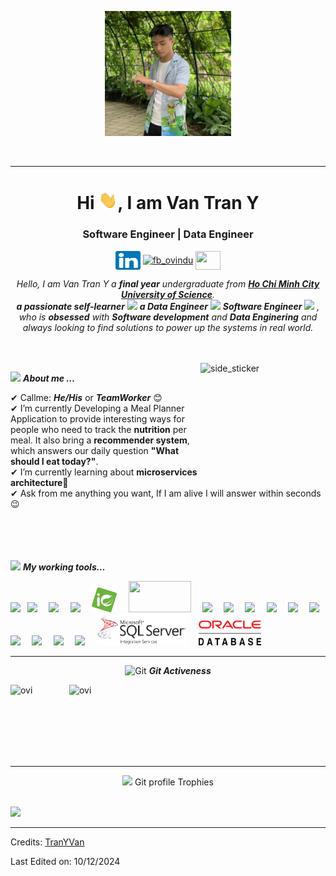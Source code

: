   <p align="center">
  <img src="./IMG_20240531_215526.jpg" height="200">
</p>
<br>

<hr>
<h1 align="center">Hi <img src="https://raw.githubusercontent.com/ABSphreak/ABSphreak/master/gifs/Hi.gif" width="30px">, I am Van Tran Y </h1>
<h3 align="center">Software Engineer | Data Engineer </h3>
<p align="center">
<a href="https://www.linkedin.com/in/vantranycs/" target="blank"><img align="center" src="./linkedin.png" alt="lin_ovindu" height="30" width="40"></a>  
<a href="https://www.facebook.com/yvantran0506/" target="blank"><img align="center" src="https://www.svgrepo.com/show/299425/facebook.svg" alt="fb_ovindu" height="30" width="40"></a>
 <a href="mailto: yvantran0506@gmail.com"><img align="center" src="https://upload.wikimedia.org/wikipedia/commons/7/7e/Gmail_icon_%282020%29.svg" height="30" width="40"></a>
</p>
<p></p>

<p align="center">
  <em>
    Hello, I am Van Tran Y a <b>final year</b> undergraduate from <a href="https://uom.lk/"> <b> Ho Chi Minh City University of Science</b></a>. <br>
    <b>a passionate self-learner</b> <img src="https://github.com/TheDudeThatCode/TheDudeThatCode/blob/master/Assets/Developer.gif?raw=true" width="30px"> <b>a Data Engineer</b> <img src="https://media.giphy.com/media/S8TzUKzRPjepzJx37U/giphy.gif?cid=ecf05e477uow15yprrae11f4vw6o8fh7r34cvnw0hkbnup6u&ep=v1_gifs_related&rid=giphy.gif&ct=sa" width="30px"> <b>Software Engineer</b>&nbsp;<img src="https://github.com/TheDudeThatCode/TheDudeThatCode/blob/master/Assets/Designer.gif?raw=true" width="36px">&nbsp;,<br>who is <b>obsessed</b>
    with <b>Software development</b> and <b>Data Enginering</b> and always looking to find solutions to power up the systems in real world. 
  </em> 
  <br>

</p>
<br><br>
<img align="right" width="200px" height="200px" alt="side_sticker" src="https://media.giphy.com/media/TEnXkcsHrP4YedChhA/giphy.gif">
<p><img src="https://media.giphy.com/media/iY8CRBdQXODJSCERIr/giphy.gif" width="30px">&nbsp;<em><strong>About me …</strong></em></p>
<p>✔ Callme: <em><strong>He/His</strong></em> or <em><strong>TeamWorker</strong></em> 😊 <br>
✔ I’m currently Developing a Meal Planner Application to provide interesting ways for people who need to track the <strong>nutrition</strong> per meal. It also bring a <strong>recommender system</strong>, which answers our daily question <strong>"What should I eat today?"</strong>.
<br>
✔ I’m currently learning about <strong>microservices architecture</strong>🥰<br>
✔ Ask from me anything you want, If I am alive I will answer within seconds 😉<br>
<br><br><br><br></p>
<p><img src="https://media.giphy.com/media/iY8CRBdQXODJSCERIr/giphy.gif" width="30px">&nbsp;<em><strong>My working tools…</strong></em></p>
<p align="left">
</p><p><code><img height="50" src="https://camo.githubusercontent.com/776f372179f73bb084115f5f4bb63d07da7b430489da39b832bc8ed2df17af3e/68747470733a2f2f7777772e766563746f726c6f676f2e7a6f6e652f6c6f676f732f6769742d73636d2f6769742d73636d2d617232312e737667"></code>
<code> <img height="50" src="https://camo.githubusercontent.com/a5b44012e6be3d369d7b86ff884a1ba91dc4ff6d6a8a3fd79cbf4d6f7cd88d8d/68747470733a2f2f7777772e766563746f726c6f676f2e7a6f6e652f6c6f676f732f6769746875622f6769746875622d617232312e737667"> </code>
<code> <img height="50" src="https://camo.githubusercontent.com/cbe30b76d8a26941d949ac29f4b962821c1b8d942017bbce487b32cdccc0feec/68747470733a2f2f7777772e766563746f726c6f676f2e7a6f6e652f6c6f676f732f707974686f6e2f707974686f6e2d617232312e737667"> </code>
<code> <img height="50" src="https://www.vectorlogo.zone/logos/java/java-ar21.svg"> </code>
<code> <img height="40" src="https://raw.githubusercontent.com/gilbarbara/logos/92bb74e98bca1ea1ad794442676ebc4e75038adc/logos/spring.svg"> </code>
<code> <img height="50" src="https://www.vectorlogo.zone/logos/palletsprojects_flask/palletsprojects_flask-ar21~v2.svg" width="100"> </code>
<code> <img height="50" src="https://www.vectorlogo.zone/logos/w3_html5/w3_html5-ar21.svg"> </code>
<code> <img height="50" src="https://www.vectorlogo.zone/logos/w3_css/w3_css-ar21~old.svg"> </code>
<code> <img height="50" src="https://www.vectorlogo.zone/logos/mysql/mysql-ar21.svg"> </code>
<code> <img height="45" src="https://www.vectorlogo.zone/logos/postgresql/postgresql-horizontal.svg"> </code>
<code> <img height="40" src="https://raw.githubusercontent.com/gilbarbara/logos/92bb74e98bca1ea1ad794442676ebc4e75038adc/logos/docker.svg"> </code>
<code> <img height="50" src="https://upload.wikimedia.org/wikipedia/commons/thumb/6/67/Kubernetes_logo.svg/1200px-Kubernetes_logo.svg.png?20171007185746"> </code>
<code> <img height="50" src="https://www.vectorlogo.zone/logos/reactjs/reactjs-ar21.svg"> </code>
<code> <img height="50" src="https://www.vectorlogo.zone/logos/javascript/javascript-ar21.svg"> </code>
<code> <img height="50" src="https://upload.wikimedia.org/wikipedia/en/thumb/2/20/Power_BI_logo.svg/144px-Power_BI_logo.svg.png?20231202134043"> </code>
<code> <img height="50" src="https://awesome-astra.github.io/docs/img/pentaho-data-integration/logo-pentaho.png"> </code>
<code> <img height="50" src="./66d1619402e0a2a8054d28da_660cf955d57294eefd7bfdaa_OzkE8fiKw7u7IGHsCJLx6_VdC0ztb7AOPIg-WBSIO8HPIrw3vjEh-KrokuY5Uo_iHDegaedpSIQw12kmgdnduxRzYTgo-BDRCmwe--uQokgS3bNpouK6cJTvwGlTa9K2Lgfddhf2c6KDPeHBU_XW9-.png"> </code>
<code> <img height="40" src="./34eb3342b5964a04906143f54ffe0d1e.png"> </code>
</p>
  <hr>
  <p align="center">
 <img src="https://media.giphy.com/media/W5eoZHPpUx9sapR0eu/giphy.gif" width="30px" alt="Git">&nbsp;<i><b>Git Activeness</b></i></p>
<p><img align="left" src="https://github-readme-stats.vercel.app/api/top-langs?username=TranYVan&amp;show_icons=true&amp;locale=en&amp;layout=compact&amp;theme=chartreuse-dark" alt="ovi"></p>
<p>&nbsp;<img align="right" src="https://github-readme-stats.vercel.app/api?username=TranYVan&amp;show_icons=true&amp;locale=en&amp;theme=chartreuse-dark" alt="ovi" width="410"></p>
<br><br><br><br><br>
<hr>
<p align="center"><img src="https://media.giphy.com/media/QaMcXSekUWx7aogAUr/giphy.gif" width="30">&nbsp;Git profile Trophies</p><br>
<img src="https://github-profile-trophy.vercel.app/?username=TranYVan&amp;theme=juicyfresh&amp;no-bg=true">
<hr>
<p>Credits: <a href="https://github.com/TranYVan">TranYVan</a></p>
<p>Last Edited on: 10/12/2024</p>
